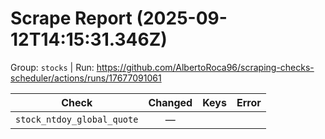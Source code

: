 # Scrape Report (2025-09-12T14:15:31.346Z)

Group: `stocks`  |  Run: https://github.com/AlbertoRoca96/scraping-checks-scheduler/actions/runs/17677091061

| Check | Changed | Keys | Error |
|---|:---:|:--|:--|
| `stock_ntdoy_global_quote` | — |  |  |
